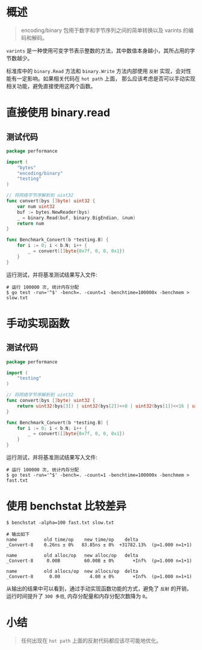 # 概述

> encoding/binary 包用于数字和字节序列之间的简单转换以及 varints 的编码和解码。

`varints` 是一种使用可变字节表示整数的方法，其中数值本身越小，其所占用的字节数越少。

标准库中的 `binary.Read` 方法和 `binary.Write` 方法内部使用 `反射` 实现，会对性能有一定影响。如果相关代码在 `hot path` 上面，
那么应该考虑是否可以手动实现相关功能，避免直接使用这两个函数。

# 直接使用 binary.read

## 测试代码

```go
package performance

import (
	"bytes"
	"encoding/binary"
	"testing"
)

// 将网络字节序解析到 uint32
func convert(bys []byte) uint32 {
	var num uint32
	buf := bytes.NewReader(bys)
	_ = binary.Read(buf, binary.BigEndian, &num)
	return num
}

func Benchmark_Convert(b *testing.B) {
	for i := 0; i < b.N; i++ {
		_ = convert([]byte{0x7f, 0, 0, 0x1})
	}
}
```

运行测试，并将基准测试结果写入文件:

```shell
# 运行 100000 次, 统计内存分配
$ go test -run='^$' -bench=. -count=1 -benchtime=100000x -benchmem > slow.txt
```

# 手动实现函数

## 测试代码

```go
package performance

import (
	"testing"
)

// 将网络字节序解析到 uint32
func convert(bys []byte) uint32 {
	return uint32(bys[3]) | uint32(bys[2])<<8 | uint32(bys[1])<<16 | uint32(bys[0])<<24
}

func Benchmark_Convert(b *testing.B) {
	for i := 0; i < b.N; i++ {
		_ = convert([]byte{0x7f, 0, 0, 0x1})
	}
}
```

运行测试，并将基准测试结果写入文件:

```shell
# 运行 100000 次, 统计内存分配
$ go test -run='^$' -bench=. -count=1 -benchtime=100000x -benchmem > fast.txt
```

# 使用 benchstat 比较差异

```shell
$ benchstat -alpha=100 fast.txt slow.txt

# 输出如下
name          old time/op    new time/op    delta
_Convert-8    0.26ns ± 0%   83.85ns ± 0%  +31782.13%  (p=1.000 n=1+1)

name          old alloc/op   new alloc/op   delta
_Convert-8     0.00B         60.00B ± 0%       +Inf%  (p=1.000 n=1+1)

name          old allocs/op  new allocs/op  delta
_Convert-8      0.00           4.00 ± 0%       +Inf%  (p=1.000 n=1+1)
```

从输出的结果中可以看到，通过手动实现函数功能的方式，避免了 `反射` 的开销，运行时间提升了 `300 多倍`, 内存分配量和内存分配次数降为 `0`。

# 小结

> 任何出现在 `hot path` 上面的反射代码都应该尽可能地优化。
